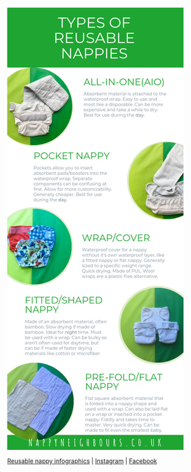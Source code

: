 ![types of reusable nappies](types-of-nappies.png)

[Reusable nappy infographics](/) | [Instagram](https://www.instagram.com/nappy_neighbours) | [Facebook](https://www.facebook.com/nappyneighbours/)
